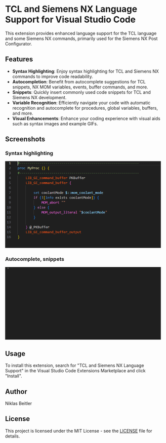 # TCL and Siemens NX Language Support for Visual Studio Code

This extension provides enhanced language support for the TCL language and some Siemens NX commands, primarily used for the Siemens NX Post Configurator.

## Features

- **Syntax Highlighting**: Enjoy syntax highlighting for TCL and Siemens NX commands to improve code readability.
- **Autocompletion**: Benefit from autocomplete suggestions for TCL snippets, NX MOM variables, events, buffer commands, and more.
- **Snippets**: Quickly insert commonly used code snippets for TCL and Siemens NX development.
- **Variable Recognition**: Efficiently navigate your code with automatic recognition and autocomplete for procedures, global variables, buffers, and more.
- **Visual Enhancements**: Enhance your coding experience with visual aids such as syntax images and example GIFs.

## Screenshots

### Syntax highlighting
![Syntax Highlighting](./images/sample_code.png)

### Autocomplete, snippets
![Demo](./images/code_example.gif)

## Usage

To install this extension, search for "TCL and Siemens NX Language Support" in the Visual Studio Code Extensions Marketplace and click "Install".

## Author

Niklas Beitler

## License

This project is licensed under the MIT License - see the [LICENSE](LICENSE) file for details.

